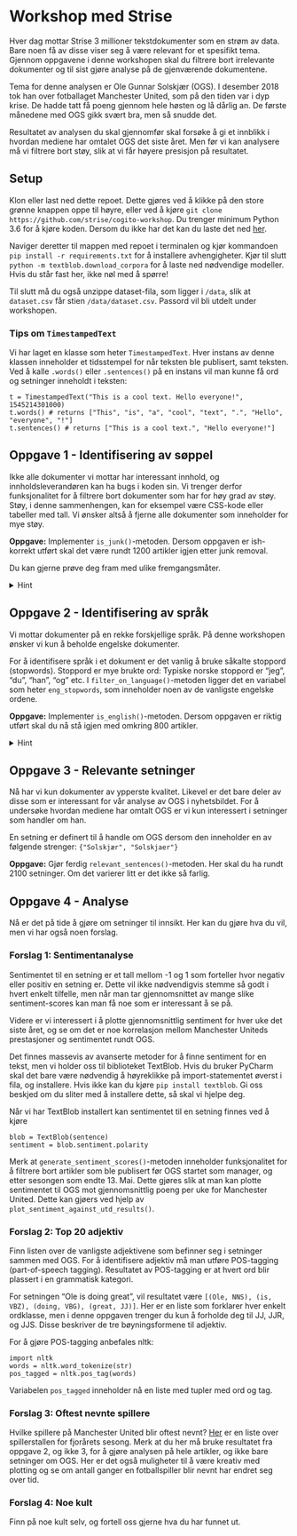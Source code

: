 # Workshop med Strise

Hver dag mottar Strise 3 millioner tekstdokumenter som en strøm av data. Bare noen få av disse viser seg å være relevant for et spesifikt tema. Gjennom oppgavene i denne workshopen skal du filtrere bort irrelevante dokumenter og til sist gjøre analyse på de gjenværende dokumentene.

Tema for denne analysen er Ole Gunnar Solskjær (OGS). I desember 2018 tok han over fotballaget Manchester United, som på den tiden var i dyp krise. De hadde tatt få poeng gjennom hele høsten og lå dårlig an. De første månedene med OGS gikk svært bra, men så snudde det.

Resultatet av analysen du skal gjennomfør skal forsøke å gi et innblikk i hvordan mediene har omtalet OGS det siste året. Men før vi kan analysere må vi filtrere bort støy, slik at vi får høyere presisjon på resultatet.

## Setup
Klon eller last ned dette repoet. Dette gjøres ved å klikke på den store grønne knappen oppe til høyre, eller ved å kjøre `git clone https://github.com/strise/cogito-workshop`. 
Du trenger minimum Python 3.6 for å kjøre koden. Dersom du ikke har det kan du laste det ned [her](https://www.python.org/downloads/). 

Naviger deretter til mappen med repoet i terminalen og kjør kommandoen `pip install -r requirements.txt` for å installere avhengigheter. Kjør til slutt `python -m textblob.download_corpora` for å laste ned nødvendige modeller. Hvis du står fast her, ikke nøl med å spørre!

Til slutt må du også unzippe dataset-fila, som ligger i `/data`, slik at `dataset.csv` får stien `/data/dataset.csv`. Passord vil bli utdelt under workshopen.

### Tips om `TimestampedText`
Vi har laget en klasse som heter `TimestampedText`. Hver instans av denne klassen inneholder et tidsstempel for når teksten ble publisert, samt teksten. Ved å kalle `.words()` eller `.sentences()` på en instans vil man kunne få ord og setninger inneholdt i teksten:
```
t = TimestampedText("This is a cool text. Hello everyone!", 1545214301000)
t.words() # returns ["This", "is", "a", "cool", "text", ".", "Hello", "everyone", "!"]
t.sentences() # returns ["This is a cool text.", "Hello everyone!"]
```

## Oppgave 1 - Identifisering av søppel
Ikke alle dokumenter vi mottar har interessant innhold, og innholdsleverandøren kan ha bugs i koden sin. Vi trenger derfor funksjonalitet for å filtrere bort dokumenter som har for høy grad av støy. Støy, i denne sammenhengen, kan for eksempel være CSS-kode eller tabeller med tall. Vi ønsker altså å fjerne alle dokumenter som inneholder for mye støy.


**Oppgave:** Implementer `is_junk()`-metoden. Dersom oppgaven er ish-korrekt utført skal det være rundt 1200 artikler igjen etter junk removal.

Du kan gjerne prøve deg fram med ulike fremgangsmåter. 

<details>
  <summary>Hint</summary>
  Her er én mulig løsning dersom du er tom for inspirasjon, eller bare vil komme deg raskest mulig videre.
  
  En artikkel er _junk_ dersom det oppfyller minst ett av følgende punkter:
  
  - Gjennomsnittlig ordlengde for dokumentet er lengre enn 20 karakterer
  - Mindre enn 50 % av karakterene i dokumentet er bokstaver (ikke medregnet mellomrom)
  - Mer enn 15 % av karakterene i dokumentet er tall (ikke medregnet mellomrom)
  - Mer enn 15 % av karakterer er hverken bokstaver eller tall (ikke medregnet mellomrom)
</details>

## Oppgave 2 - Identifisering av språk
Vi mottar dokumenter på en rekke forskjellige språk. På denne workshopen ønsker vi kun å beholde engelske dokumenter. 

For å identifisere språk i et dokument er det vanlig å bruke såkalte stoppord (stopwords). Stoppord er mye brukte ord: Typiske norske stoppord er “jeg”, “du”, “han”, “og” etc. I `filter_on_language()`-metoden ligger det en variabel som heter `eng_stopwords`, som inneholder noen av de vanligste engelske ordene. 

**Oppgave:** Implementer `is_english()`-metoden. Dersom oppgaven er riktig utført skal du nå stå igjen med omkring 800 artikler.

<details>
  <summary>Hint</summary>
  
  For en liste med ord inneholdt i en engelsk artikkel burde minst 20 % av disse være stoppord.
</details>

## Oppgave 3 - Relevante setninger
Nå har vi kun dokumenter av ypperste kvalitet. Likevel er det bare deler av disse som er interessant for vår analyse av OGS i nyhetsbildet. For å undersøke hvordan mediene har omtalt OGS er vi kun interessert i setninger som handler om han. 

En setning er definert til å handle om OGS dersom den inneholder en av følgende strenger: `{"Solskjær", "Solskjaer"}`

**Oppgave:** Gjør ferdig `relevant_sentences()`-metoden. Her skal du ha rundt 2100 setninger. Om det varierer litt er det ikke så farlig.

## Oppgave 4 - Analyse
Nå er det på tide å gjøre om setninger til innsikt. Her kan du gjøre hva du vil, men vi har også noen forslag.

### Forslag 1: Sentimentanalyse
Sentimentet til en setning er et tall mellom -1 og 1 som forteller hvor negativ eller positiv en setning er. Dette vil ikke nødvendigvis stemme så godt i hvert enkelt tilfelle, men når man tar gjennomsnittet av mange slike sentiment-scores kan man få noe som er interessant å se på. 

Videre er vi interessert i å plotte gjennomsnittlig sentiment for hver uke det siste året, og se om det er noe korrelasjon mellom Manchester Uniteds prestasjoner og sentimentet rundt OGS.

Det finnes massevis av avanserte metoder for å finne sentiment for en tekst, men vi holder oss til biblioteket TextBlob. Hvis du bruker PyCharm skal det bare være nødvendig å høyreklikke på import-statementet øverst i fila, og installere. Hvis ikke kan du kjøre `pip install textblob`. Gi oss beskjed om du sliter med å installere dette, så skal vi hjelpe deg.

Når vi har TextBlob installert kan sentimentet til en setning finnes  ved å kjøre
```
blob = TextBlob(sentence)
sentiment = blob.sentiment.polarity
``` 
Merk at `generate_sentiment_scores()`-metoden inneholder funksjonalitet for å filtrere bort artikler som ble publisert før OGS startet som manager, og etter sesongen som endte 13. Mai. Dette gjøres slik at man kan plotte sentimentet til OGS mot gjennomsnittlig poeng per uke for Manchester United. Dette kan gjøers ved hjelp av  `plot_sentiment_against_utd_results()`.

### Forslag 2: Top 20 adjektiv
Finn listen over de vanligste adjektivene som befinner seg i setninger sammen med OGS. For å identifisere adjektiv må man utføre POS-tagging (part-of-speech tagging). Resultatet av POS-tagging er at hvert ord blir plassert i en grammatisk kategori. 

For setningen “Ole is doing great”, vil resultatet være `[(Ole, NNS), (is, VBZ), (doing, VBG), (great, JJ)]`. Her er en liste som forklarer hver enkelt ordklasse, men i denne oppgaven trenger du kun å forholde deg til JJ, JJR, og JJS. Disse beskriver de tre bøyningsformene til adjektiv. 

For å gjøre POS-tagging anbefales nltk:
```
import nltk
words = nltk.word_tokenize(str)
pos_tagged = nltk.pos_tag(words)
```

Variabelen `pos_tagged` inneholder nå en liste med tupler med ord og tag. 

### Forslag 3: Oftest nevnte spillere
Hvilke spillere på Manchester United blir oftest nevnt? [Her](https://www.worldfootball.net/teams/manchester-united/2019/2/) er en liste over spillerstallen for fjorårets sesong. Merk at du her må bruke resultatet fra oppgave 2, og ikke 3, for å gjøre analysen på hele artikler, og ikke bare setninger om OGS. Her er det også muligheter til å være kreativ med plotting og se om antall ganger en fotballspiller blir nevnt har endret seg over tid.

### Forslag 4: Noe kult
Finn på noe kult selv, og fortell oss gjerne hva du har funnet ut.



